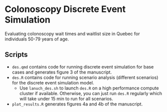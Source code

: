 # Colonoscopy Discrete Event Simulation 

Evaluating colonoscopy wait times and waitlist size in Quebec for individuals 50-79 years of age.

## Scripts

- `des.qmd` contains code for running discrete event simulation for base cases and generates figure 3 of the manuscript.
- `des.R` contains code for running scenario analysis (different scenarios) for the discrete event simulation model.
  - Use `lanuch_des.sh` to launch `des.R` on a high performance compute cluster if available. Otherwise, you can just run `des.R` regularly which will take under 15 min to run for all scenarios.
- `plot_results.R` generates figures 4a and 4b of the manuscript.